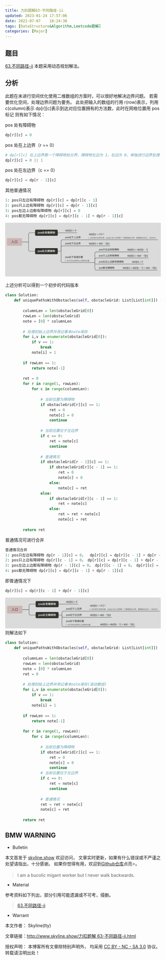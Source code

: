 ```yaml
---
title: 力扣题解63-不同路径-ii
updated: 2023-01-24	17:57:06
date: 2022-07-07	18:24:30
tags: [DataStructure&Algorithm,Leetcode题解]
categories: [Major]
---
```

            
            

## 题目

[63.不同路径-ii](https://leetcode.cn/problems/unique-paths-ii/)
本题采用动态规划解法。

## 分析

此题在未进行空间优化使用二维数组的方案时，可以很好地解决边界问题。
若需要优化空间，处理边界问题为要务。
此处把输入的数组的行用 r(row)表示，列用 c(column)表示
dp[r][c]表示到达对应位置拥有的方法数，此时在网格位置用 pos 标记
则有如下情况：

pos 处有障碍物

```py
dp[r][c] = 0
```

pos 处在上边界（r == 0）

```py
# dp[r][c] 在上边界第一个障碍物处分界，障碍物左边为 1，右边为 0，单独进行边界处理
dp[r][c] = 0 || 1
```

pos 处在左边界（c == 0）

```py
dp[r][c] = dp[r - 1][c]
```

其他普通情况

```py
1: pos只左边有障碍物 dp[r][c] = dp[r][c - 1]
2: pos只上边有障碍物 dp[r][c] = dp[r - 1][c]
3: pos左边上边都有障碍物 dp[r][c] = 0
4: pos都无障碍物 dp[r][c] = dp[r][c - 1] + dp[r - 1][c]
```

![力扣题解63-不同路径-ii20220713165512](https://raw.githubusercontent.com/skylinety/blog-pics/master/imgs/%E5%8A%9B%E6%89%A3%E9%A2%98%E8%A7%A363-%E4%B8%8D%E5%90%8C%E8%B7%AF%E5%BE%84-ii20220713165512.png)

上述分析可以得到一个初步的代码版本

```py
class Solution:
    def uniquePathsWithObstacles(self, obstacleGrid: List[List[int]]) -> int:

        columnLen = len(obstacleGrid[0])
        rowLen = len(obstacleGrid)
        note = [0] * columnLen

        # 处理初始上边界并用记事本note保存
        for i,v in enumerate(obstacleGrid[0]):
            if v == 1:
                break
            note[i] = 1

        if rowLen == 1:
            return note[-1]

        ret = 0
        for r in range(1, rowLen):
            for c in range(columnLen):

                # 当前位置为障碍物
                if obstacleGrid[r][c] == 1:
                    ret = 0
                    note[c] = 0
                    continue

                # 当前位置位于左边界
                if c == 0:
                    ret = note[c]
                    continue

                # 普通情况
                if obstacleGrid[r - 1][c] == 1:
                    if obstacleGrid[r][c - 1] == 1:
                        ret = 0
                        note[c] = 0
                    else:
                        note[c] = ret
                else:
                    if obstacleGrid[r][c - 1] == 1:
                        ret = note[c]
                    else:
                        ret = ret + note[c]
                        note[c] = ret

        return ret
```

普通情况可进行合并

```py
普通情况合并
1: pos只左边有障碍物 dp[r - 1][c] = 0，  dp[r][c] = dp[r][c - 1] + dp[r - 1][c]
2: pos只上边有障碍物 dp[r][c - 1] = 0， dp[r][c] = dp[r][c - 1] + dp[r - 1][c]
3: pos左边上边都有障碍物 dp[r - 1][c] = 0， dp[r][c - 1] = 0， dp[r][c] = dp[r][c - 1] + dp[r - 1][c]
4: pos都无障碍物 dp[r][c] = dp[r][c - 1] + dp[r - 1][c]
```

即普通情况下

```py
dp[r][c] = dp[r][c - 1] + dp[r - 1][c]
```

![力扣题解63-不同路径-ii20220713173148](https://raw.githubusercontent.com/skylinety/blog-pics/master/imgs/%E5%8A%9B%E6%89%A3%E9%A2%98%E8%A7%A363-%E4%B8%8D%E5%90%8C%E8%B7%AF%E5%BE%84-ii20220713173148.png)
则解法如下

```py
class Solution:
    def uniquePathsWithObstacles(self, obstacleGrid: List[List[int]]) -> int:

        columnLen = len(obstacleGrid[0])
        rowLen = len(obstacleGrid)
        note = [0] * columnLen
        ret = 0

        # 处理初始上边界并用记事本note保存(滚动数组)
        for i,v in enumerate(obstacleGrid[0]):
            if v == 1:
                break
            note[i] = 1

        if rowLen == 1:
            return note[-1]

        for r in range(1, rowLen):
            for c in range(columnLen):

                # 当前位置为障碍物
                if obstacleGrid[r][c] == 1:
                    ret = 0
                    note[c] = 0
                    continue
                # 当前位置位于左边界
                if c == 0:
                    ret = note[c]
                    continue

                # 普通情况
                ret = ret + note[c]
                note[c] = ret

        return ret
```

## BMW WARNING
<!--more-->

- Bulletin

本文首发于 [skyline.show](http://www.skyline.show) 欢迎访问，
文章实时更新，如果有什么错误或不严谨之处望请指出，十分感谢。
如果你觉得有用，欢迎到[Github仓库](https://github.com/skylinety/Blog)点亮⭐️。

> I am a bucolic migant worker but I never walk backwards.

- Material

参考资料如下列出，部分引用可能遗漏或不可考，侵删。

> [63.不同路径-ii](https://leetcode.cn/problems/unique-paths-ii/)

- Warrant

本文作者： Skyline(lty)

文章链接：[http://www.skyline.show/力扣题解 63-不同路径-ii.html](http://www.skyline.show/力扣题解63-不同路径-ii.html)

授权声明： 本博客所有文章除特别声明外， 均采用 [CC BY - NC - SA 3.0](https://creativecommons.org/licenses/by-nc-sa/3.0/deed.zh) 协议。 转载请注明出处！
